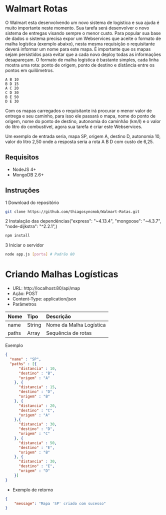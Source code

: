 # Walmart Rotas

O Walmart esta desenvolvendo um novo sistema de logistica e sua ajuda é muito importante neste momento. Sua tarefa será desenvolver o novo sistema de entregas visando sempre o menor custo. Para popular sua base de dados o sistema precisa expor um Webservices que aceite o formato de malha logística (exemplo abaixo), nesta mesma requisição o requisitante deverá informar um nome para este mapa. É importante que os mapas sejam persistidos para evitar que a cada novo deploy todas as informações desapareçam. O formato de malha logística é bastante simples, cada linha mostra uma rota: ponto de origem, ponto de destino e distância entre os pontos em quilômetros.

```
A B 10
B D 15
A C 20
C D 30
B E 50
D E 30
```

Com os mapas carregados o requisitante irá procurar o menor valor de entrega e seu caminho, para isso ele passará o mapa, nome do ponto de origem, nome do ponto de destino, autonomia do caminhão (km/l) e o valor do litro do combustível, agora sua tarefa é criar este Webservices.

Um exemplo de entrada seria, mapa SP, origem A, destino D, autonomia 10, valor do litro 2,50 onde a resposta seria a rota A B D com custo de 6,25.

## Requisitos 

* NodeJS 4+
* MongoDB 2.6+

## Instruções

1 Download do repositório

```sh
git clone https://github.com/thiagosyncmob/Walmart-Rotas.git
```

2 Instalação das dependências("express": "~4.13.4", "mongoose": "~4.3.7", "node-dijkstra": "^2.2.1",)

```sh
npm install
```

3 Iniciar o servidor

```sh
node app.js [porta] # Padrão 80
```

# Criando Malhas Logísticas

* URL: http://localhost:80/api/map
* Ação: POST
* Content-Type: application/json
* Parâmetros

| Nome        | Tipo      |  Descrição              |
|:----------- |:--------- |:------------------------|
| name        | String    | Nome da Malha Logística |
| paths       | Array     | Sequência de rotas      |

Exemplo
```json
{
  "name" : "SP",
  "paths" : [{
      "distancia" : 10,
      "destino" : "B",
      "origem" : "A"
    }, {
      "distancia" : 15,
      "destino" : "D",
      "origem" : "B"
    }, {
      "distancia" : 20,
      "destino" : "C",
      "origem" : "A"
    },{
      "distancia" : 30,
      "destino" : "D",
      "origem" : "C"
    }, {
      "distancia" : 50,
      "destino" : "E",
      "origem" : "B"
    }, {
      "distancia" : 30,
      "destino" : "E",
      "origem" : "D"
    }]
}
```

* Exemplo de retorno

```json
{
	"message": "Mapa 'SP' criado com sucesso"
}
```

